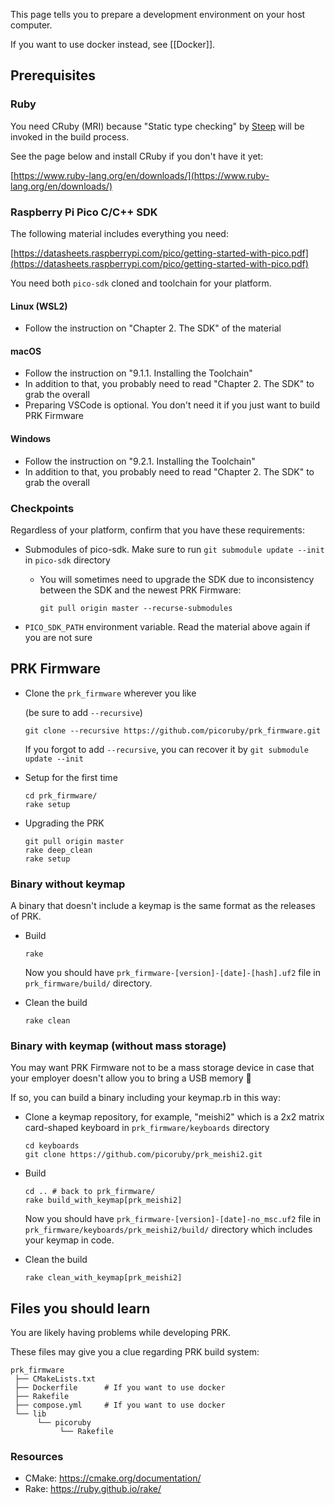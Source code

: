This page tells you to prepare a development environment on your host computer.

If you want to use docker instead, see [[Docker]].

## Prerequisites

### Ruby

You need CRuby (MRI) because "Static type checking" by [Steep](https://github.com/soutaro/steep) will be invoked in the build process.

See the page below and install CRuby if you don't have it yet:

[https://www.ruby-lang.org/en/downloads/](https://www.ruby-lang.org/en/downloads/)

### Raspberry Pi Pico C/C++ SDK

The following material includes everything you need:

[https://datasheets.raspberrypi.com/pico/getting-started-with-pico.pdf](https://datasheets.raspberrypi.com/pico/getting-started-with-pico.pdf)

You need both `pico-sdk` cloned and toolchain for your platform.

#### Linux (WSL2)

- Follow the instruction on "Chapter 2. The SDK" of the material

#### macOS

- Follow the instruction on "9.1.1. Installing the Toolchain"
- In addition to that, you probably need to read "Chapter 2. The SDK" to grab the overall
- Preparing VSCode is optional. You don't need it if you just want to build PRK Firmware

#### Windows

- Follow the instruction on "9.2.1. Installing the Toolchain"
- In addition to that, you probably need to read "Chapter 2. The SDK" to grab the overall

### Checkpoints

Regardless of your platform, confirm that you have these requirements:

- Submodules of pico-sdk. Make sure to run `git submodule update --init` in `pico-sdk` directory
  - You will sometimes need to upgrade the SDK due to inconsistency between the SDK and the newest PRK Firmware:
    ```console
    git pull origin master --recurse-submodules
    ```

- `PICO_SDK_PATH` environment variable. Read the material above again if you are not sure

## PRK Firmware

- Clone the `prk_firmware` wherever you like

    (be sure to add `--recursive`)

    ```console
    git clone --recursive https://github.com/picoruby/prk_firmware.git
    ```

    If you forgot to add `--recursive`, you can recover it by `git submodule update --init`

- Setup for the first time

    ```console
    cd prk_firmware/
    rake setup
    ```

- Upgrading the PRK

    ```console
    git pull origin master
    rake deep_clean
    rake setup
    ```

### Binary without keymap

A binary that doesn't include a keymap is the same format as the releases of PRK.

- Build

    ```console
    rake
    ```

    Now you should have `prk_firmware-[version]-[date]-[hash].uf2` file in `prk_firmware/build/` directory.

- Clean the build

    ```console
    rake clean
    ```

### Binary with keymap (without mass storage)

You may want PRK Firmware not to be a mass storage device in case that your employer doesn't allow you to bring a USB memory 🙈

If so, you can build a binary including your keymap.rb in this way:

- Clone a keymap repository, for example, "meishi2" which is a 2x2 matrix card-shaped keyboard in `prk_firmware/keyboards` directory

    ```console
    cd keyboards
    git clone https://github.com/picoruby/prk_meishi2.git
    ```

- Build

    ```console
    cd .. # back to prk_firmware/
    rake build_with_keymap[prk_meishi2]
    ```

    Now you should have `prk_firmware-[version]-[date]-no_msc.uf2` file in `prk_firmware/keyboards/prk_meishi2/build/` directory which includes your keymap in code.

- Clean the build

    ```console
    rake clean_with_keymap[prk_meishi2]
    ```

## Files you should learn

You are likely having problems while developing PRK.

These files may give you a clue regarding PRK build system:

```console
prk_firmware
 ├── CMakeLists.txt
 ├── Dockerfile      # If you want to use docker
 ├── Rakefile
 ├── compose.yml     # If you want to use docker
 └── lib
      └── picoruby
           └── Rakefile
```

### Resources

- CMake: https://cmake.org/documentation/
- Rake: https://ruby.github.io/rake/
